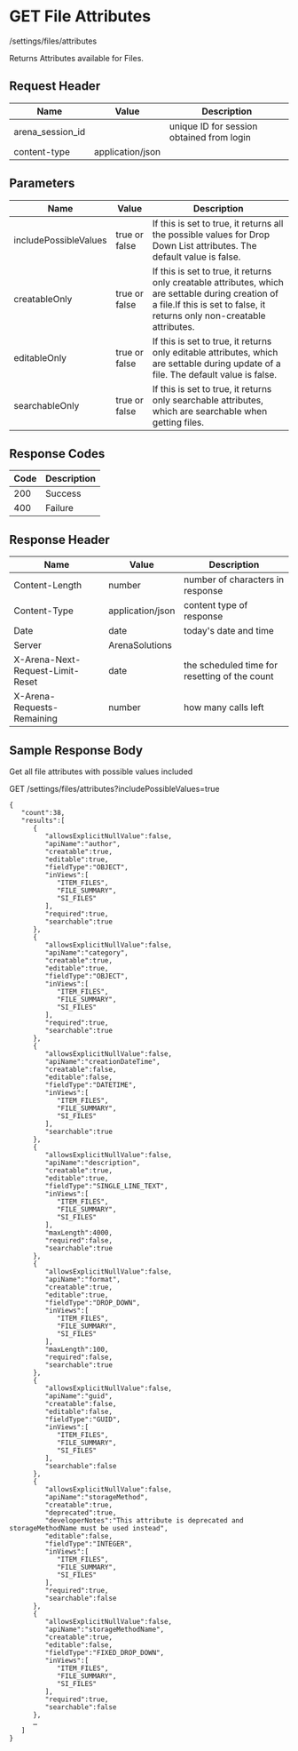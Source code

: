 # GET File Attributes
/settings/files/attributes

Returns  Attributes available for Files. 

## Request Header

| Name  | Value  | Description  |
|  --- |  --- |  --- | 
| arena_session_id  |   | unique ID for session obtained from login  |
| content-type  | application/json  |   |

## Parameters

| Name  | Value  | Description  |
|  --- |  --- |  --- | 
| includePossibleValues  | true or false  | If this is set to true, it returns all the possible values for Drop Down List attributes. The default value is false.  |
| creatableOnly  | true or false  | If this is set to true, it returns only creatable attributes, which are settable during creation of a file.If this is set to false, it returns only non-creatable attributes.<br>   |
| editableOnly  | true or false  | If this is set to true, it returns only editable attributes, which are settable during update of a file. The default value is false.  |
| searchableOnly  | true or false  | If this is set to true, it returns only searchable attributes, which are searchable when getting files.  |

## Response Codes

| Code  | Description  |
|  --- |  --- | 
| 200  | Success  |
| 400  | Failure  |

## Response Header

| Name  | Value  | Description  |
|  --- |  --- |  --- | 
| Content-Length  | number  | number of characters in response  |
| Content-Type  | application/json  | content type of response  |
| Date  | date  | today's date and time  |
| Server  | ArenaSolutions  |   |
| X-Arena-Next-Request-Limit-Reset   | date  | the scheduled time for resetting of the count  |
| X-Arena-Requests-Remaining   | number  | how many calls left  |

## Sample Response Body
Get all file attributes with possible values included

GET /settings/files/attributes?includePossibleValues=true

```
{  
   "count":38,
   "results":[  
      {  
         "allowsExplicitNullValue":false,
         "apiName":"author",
         "creatable":true,
         "editable":true,
         "fieldType":"OBJECT",
         "inViews":[  
            "ITEM_FILES",
            "FILE_SUMMARY",
            "SI_FILES"
         ],
         "required":true,
         "searchable":true
      },
      {  
         "allowsExplicitNullValue":false,
         "apiName":"category",
         "creatable":true,
         "editable":true,
         "fieldType":"OBJECT",
         "inViews":[  
            "ITEM_FILES",
            "FILE_SUMMARY",
            "SI_FILES"
         ],
         "required":true,
         "searchable":true
      },
      {  
         "allowsExplicitNullValue":false,
         "apiName":"creationDateTime",
         "creatable":false,
         "editable":false,
         "fieldType":"DATETIME",
         "inViews":[  
            "ITEM_FILES",
            "FILE_SUMMARY",
            "SI_FILES"
         ],
         "searchable":true
      },
      {  
         "allowsExplicitNullValue":false,
         "apiName":"description",
         "creatable":true,
         "editable":true,
         "fieldType":"SINGLE_LINE_TEXT",
         "inViews":[  
            "ITEM_FILES",
            "FILE_SUMMARY",
            "SI_FILES"
         ],
         "maxLength":4000,
         "required":false,
         "searchable":true
      },
      {  
         "allowsExplicitNullValue":false,
         "apiName":"format",
         "creatable":true,
         "editable":true,
         "fieldType":"DROP_DOWN",
         "inViews":[  
            "ITEM_FILES",
            "FILE_SUMMARY",
            "SI_FILES"
         ],
         "maxLength":100,
         "required":false,
         "searchable":true
      },
      {  
         "allowsExplicitNullValue":false,
         "apiName":"guid",
         "creatable":false,
         "editable":false,
         "fieldType":"GUID",
         "inViews":[  
            "ITEM_FILES",
            "FILE_SUMMARY",
            "SI_FILES"
         ],
         "searchable":false
      },
      {  
         "allowsExplicitNullValue":false,
         "apiName":"storageMethod",
         "creatable":true,
         "deprecated":true,
         "developerNotes":"This attribute is deprecated and storageMethodName must be used instead",
         "editable":false,
         "fieldType":"INTEGER",
         "inViews":[  
            "ITEM_FILES",
            "FILE_SUMMARY",
            "SI_FILES"
         ],
         "required":true,
         "searchable":false
      },
      {  
         "allowsExplicitNullValue":false,
         "apiName":"storageMethodName",
         "creatable":true,
         "editable":false,
         "fieldType":"FIXED_DROP_DOWN",
         "inViews":[  
            "ITEM_FILES",
            "FILE_SUMMARY",
            "SI_FILES"
         ],
         "required":true,
         "searchable":false
      },
      …
   ]
}
```
